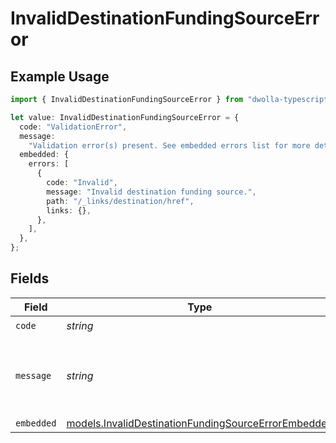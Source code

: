 # InvalidDestinationFundingSourceError

## Example Usage

```typescript
import { InvalidDestinationFundingSourceError } from "dwolla-typescript";

let value: InvalidDestinationFundingSourceError = {
  code: "ValidationError",
  message:
    "Validation error(s) present. See embedded errors list for more details.",
  embedded: {
    errors: [
      {
        code: "Invalid",
        message: "Invalid destination funding source.",
        path: "/_links/destination/href",
        links: {},
      },
    ],
  },
};
```

## Fields

| Field                                                                                                            | Type                                                                                                             | Required                                                                                                         | Description                                                                                                      | Example                                                                                                          |
| ---------------------------------------------------------------------------------------------------------------- | ---------------------------------------------------------------------------------------------------------------- | ---------------------------------------------------------------------------------------------------------------- | ---------------------------------------------------------------------------------------------------------------- | ---------------------------------------------------------------------------------------------------------------- |
| `code`                                                                                                           | *string*                                                                                                         | :heavy_check_mark:                                                                                               | N/A                                                                                                              | ValidationError                                                                                                  |
| `message`                                                                                                        | *string*                                                                                                         | :heavy_check_mark:                                                                                               | N/A                                                                                                              | Validation error(s) present. See embedded errors list for more details.                                          |
| `embedded`                                                                                                       | [models.InvalidDestinationFundingSourceErrorEmbedded](../models/invaliddestinationfundingsourceerrorembedded.md) | :heavy_minus_sign:                                                                                               | N/A                                                                                                              |                                                                                                                  |